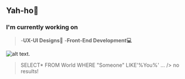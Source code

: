 
<h2>Yah-ho👋</h2>

<h3>I'm currently working on</h3>

>-**UX-UI Designs🎨**
>-**Front-End Development💻**

![alt text](https://tenor.com/view/school-trying-to-study-studying-sleepy-bored-gif-4469262).

> SELECT*
> FROM World
> WHERE "Someone"
> LIKE'%You%'
>...
>/> no results! 
